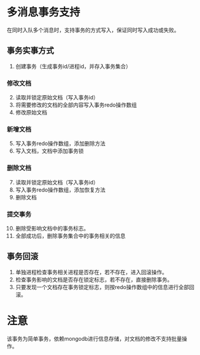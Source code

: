 # 多消息事务支持

在同时入队多个消息时，支持事务的方式写入，保证同时写入成功或失败。

## 事务实事方式

1. 创建事务（生成事务id/进程id，并存入事务集合）

### 修改文档

2. 读取并锁定原始文档（写入事务id）
3. 将需要修改的文档的全部内容写入事务redo操作数组
4. 修改原始文档

### 新增文档

5. 写入事务redo操作数组，添加删除方法
6. 写入文档，文档中添加事务锁

### 删除文档

7. 读取并锁定原始文档（写入事务id）
8. 写入事务redo操作数组，添加恢复方法
9. 删除文档

### 提交事务

10. 删除受影响文档中的事务标志。
11. 全部成功后，删除事务集合中的事务相关的信息


## 事务回滚

1. 单独进程检查事务相关进程是否存在，若不存在，进入回滚操作。
2. 检查事务影响的文档是否存在锁定标志，若不存在，直接删除事务。
3. 只要发现一个文档存在事务锁定标志，则按redo操作数组中的信息进行全部回滚。

# 注意

该事务为简单事务，依赖mongodb进行信息存储，对文档的修改不支持批量操作。
